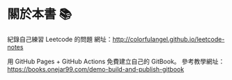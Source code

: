 # 關於本書 📚

紀錄自己練習 Leetcode 的問題
網址：http://colorfulangel.github.io/leetcode-notes


用 GitHub Pages + GitHub Actions 免費建立自己的 GitBook。
參考教學網址：https://books.onejar99.com/demo-build-and-publish-gitbook
